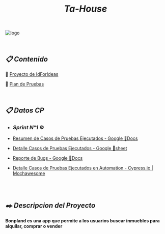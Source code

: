 
 <h1 align="center"><em>Ta-House</em></h1>

 <br />

 ![logo](https://user-images.githubusercontent.com/86979361/198842663-82f943bc-53a8-4e45-a4b5-2de48b80af1b.jpg)

<br />


<h2 align="left"><em>📋 Contenido </em></h2>

📌 [Proyecto de IdForIdeas](https://drive.google.com/file/d/1X7tHO7CpUHDNBqgOVyzlZqUOdyPzViTh/view)
<br /> 

📌 [Plan de Pruebas ](https://docs.google.com/document/d/1dUFPsR8bqabMhBHuJoDZJEjY0QTFLXMIijpkcEeTWhU/edit)
<br />

<!-- 📌 [Pruebas en Cypress](https://maxibarbo.github.io/Testing_Bonpland/) -->
<br />

<h2 align="left"><em>📋 Datos CP </em></h2>

- ### <em>Sprint N°1 </em>⚙️

 - [Resumen de Casos de Pruebas Ejecutados - Google 📘Docs](https://docs.google.com/document/d/1Xx8sjieOoW9J3KxGvVvh4f9f_67qTRfVkMO4sOdOIc0/edit)
 - [Detalle Casos de Pruebas Ejecutados - Google 📗sheet](https://docs.google.com/spreadsheets/d/1AFWnSNzIHXbe13HhTuA2pnjD-wAlpQRj3usGxob2w0g/edit#gid=0)
 - [Reporte de Bugs - Google 📘Docs](https://docs.google.com/document/d/1ZPlk6z2-uWW_8OKjQq3M5jGCeLHwVqpxGv6tzIipkL8/edit)
 - [Detalle Casos de Pruebas Ejecutados en Automation - Cypress.io | Mochawesome ](https://maxibarbo.github.io/Testing_Bonpland/)
<br />
<br />

<h2 align="left"><em>✒️ Descripcion del Proyecto</em></h2>
<h4 align="left">Bonpland es una app que permite a los usuarios buscar inmuebles para alquilar, comprar o vender </h4>



